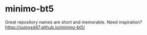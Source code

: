 # minimo-bt5
Great repository names are short and memorable. Need inspiration? 
 https://sujoysd47.github.io/minimo-bt5/
